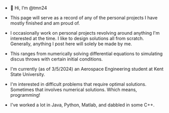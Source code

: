- 👋 Hi, I’m @tmn24
- This page will serve as a record of any of the personal projects I have mostly finished and am proud of.
- I occasionally work on personal projects revolving around anything I'm interested at the time. I like to design solutions all from scratch. Generally, anything I post here will solely be made by me.
- This ranges from numerically solving differential equations to simulating discus throws with certain initial conditions.
- I'm currently (as of 3/5/2024) an Aerospace Engineering student at Kent State University.
- I'm interested in difficult problems that require optimal solutions. Sometimes that involves numerical solutions. Which means, programming!

- I've worked a lot in Java, Python, Matlab, and dabbled in some C++.
